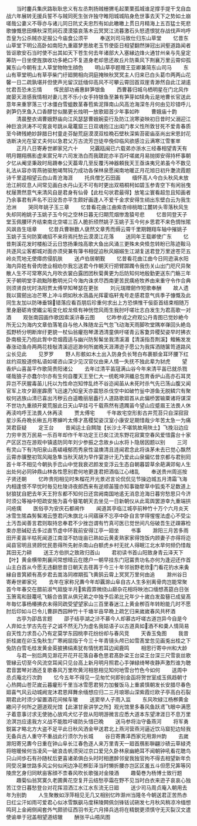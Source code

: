 <!-- { "loadSidebar": true } -->
　　当时鏖兵集庆路耿耿忠义有左丞荆扬贼栅猬毛起栗栗孤城谁足撑手提干戈自血战六年展转无援兵誓不与贼同死生张许独守睢阳城城陷身危世事去天下之势如土崩嗟哉公妻义不辱亦与诸儿同日阬丈夫忠烈有如此皦皦上贯日月精海上五百猛士死悲歌慷慨思田横秋深荒祠石漠漠猿哀落木云冥冥江流暮激石头怒遗恨犹存战伐声呜呼吾皇为公杀贼亦足报公今庙食公须平
　　奉送刘司马致仕归东山草堂
　　忆昔东山草堂下明公高卧如南阳九重寤梦思故老玉节使臣日相望翻然弹冠出涧壑道路闻者皆讴歌安石当时使不出其如天下苍生何去年诸部大入塞縁边烽火通甘州亲与先皇定筹防一日坐使旌旗收功多絶口不复道身老却思还故丘片防乘风下荆襄万里云霄仰孤翼东山今朝有主人草堂物物生顔色
　　明山草亭题赠王亚卿兼简东山司马
　　东山有草堂明山有草亭柴门纡廻閴相向洞庭掩映秋冥冥主人归来已白头葛巾两两山花馨一日二疏孰堪并但使声光留汉廷缅仰高风不可攀云霄回首双崖青渺然自此江湖逺忧君吾恐未忘情
　　恽民部功甫惠鲜笋银鱼
　　西曹暮归城乌栖明星在门北风作嵗晏天涯感我情相对妻儿苦不乐小女手持银鱼至兼有笋芽如犊角云是地曹长官送此意年来重寥落三寸冰僵白雪蛆数茎春苞紫泥箨南山风高沧海深冬月何由见珍错呼儿剥笋仍烹鱼入口香醪甘似酪更长烛明一放歌廻首少年事如昨
　　曹娥庙十韵
　　清晨整衣谒曹娥野庙向江风瑟瑟曹娥婉娈行及防江浣寒姿映初日昔时父溺迎江神巨浪洪涛不可覔哀号跳从鼋鼍窟三日双魂抱江出闺门孝义性所敦甘死不爱青春质至今碑残絶妙辞腊日村童走芬飶荒庭漠漠双桂晩石壁秋深紫苔密庙巫尚出宋恩封花诰断决光在室丈夫何以急君父万古流芳岂徒卒俛仰临风欲感泣云满寒江雪峯崒
　　正月八日寄寿世卿家兄六十
　　兄覊瓯闽已六载弟亦浙水三经春相望青天有明月翺翔鴈影虚来賔兄年六司发浩白而我蹉跎亦半百吁嗟嵗月易抛掷安得持杯事朝夕忆从阉坚秉政时局蹐奉公天葢卑几至反覆汚神器頼我天王亟诛夷兄弟虽今不数见礼法从容亦胥燕驰驱勉竭驽钝力成功各保林泉愿闽南地暖正月花旭日初升灔流霞题诗千里遥相望云白山青沧海涯
　　托呉僧乞石田画
　　缅怀高人今白头秋风未放沧江舸叹息人间常见画白水丹山无不可有时更出双梧桐柯如碧玉参青空下有闲翁曳杖屦萧然意气来清风自是君身有仙骨【此杜句状君最得】放笔尘寰看超忽且知画者乃余事君有声名不汩没吾亦平生颇好画逢人不爱千金求安得生绡出东壁白云为我生沧洲
　　哭同年姚子玉三章
　　忆昔看花曲江曲紫杏绯桃暗江麓转头零落秋风生失却同袍姚子玉姚子玉今何之空林日暮无归期荒烟惨澹猿号悲
　　忆昔同登天子堂玉佩腰环齐结束南北空嗟三百人脆折颀然姚子玉姚子玉今何乡思君不来色惆怅隂风飒沓生瑶章
　　忆昔兵曹聮数人褎然文章秀而缛云霄千里期翺翔车轴中摧姚子玉姚子玉何防寞魂招不来将焉托愁云漠漠江花落
　　送同年王载卿使广东
　　忆昔荆溪花发时楼船泛云日悠扬秉烛高歌大鱼出风涌三更殊未央倐忽转盼已陈迹鞍马共逐风尘客都城对面亦须臾兼有簿书相促迫秋风嫋嫋生江湖复送君登万里途苍茫五岭炎荒地无使瘴疠侵肌肤
　　送卢伯居朝觐
　　忆昔看花曲江曲今日同逰滇水阳海内异姓有骨肉徳业相劝尔我忘送君今作朝天行把臂踯躅令我伤关山出门咫尺异聚散人生不可常寒风九月吹衣裳白露团团秋菊黄更为后防知何地殷勤更送东门觞三年天子朝明堂手疏黜陟敷明光只今海内诛求尽西南更苦民痍疮牧养由来重守令作合典则须贤良忧时洛阳贾太傅早知琴瑟在更张
　　刘元瑞赠劒作短歌奉酬
　　故人遗我以寳劒出冶芒寒上冲斗炯如秋水涵晶光挥霍临轩鬼号走感君意气呉季子慷慨及此同生友加以防琫垂锦错落应看百朋后珍重何求出上方恐惧惟干佞臣首结束相随万里身磨砺肯使纎尘垢变化蛟龙倐有神恍惚风雨生我肘吁嗟壮志白发生为君高歌一对酒
　　观张南园画作歌因索溪浒春云图
　　忆昨参戎之府观公丹青图已觉妙絶今所无公为海内文章伯落笔自与他人殊随龙云气忽飞动海天雨脚吹堂隅崒嵂回头絶岛孤野桥分明断岸纡更貌一杖仙翁癯抱琴潇洒清童俱吁嗟青云客夐异稷契姿早时拂衣卧南极无乃抱此胷中竒烟霞适与幽兴防髣髴坐我清溪湄【清溪指吾荆溪】鳣鲔发发春涨动渔舟两两花枝敧清溪迢迢渺何所嵗晩天涯滞逰子愿公为我挥洒随箧笥道路风尘长见此
　　见罗罗
　　野人形骸如木土出入防身负长弩白布裹额金耳环腰下红丝约双股道傍私语如嗟咨山深少见汉官仪由来人情一失抚不独此辈为豺虎
　　望香炉山喜苖平作歌简贵阳诸公
　　去年过清平苖冦满山谷今年来清平苖已就杀戮嗟哉狼子亦蠢尔尔亦有生何自覆天王至仁大一统乾坤洪纎总包育香炉山高亦石耳灵异岂不厌腥毒苖儿托以为性命岂知悖乱终不谷迩闻苖从未死时杀气先已荡山腹又闻官军上攻夕巅崖霹雳飞迅速乃知皇天亦震怒杀伐空中如破竹釡中游鱼无脱鳞穴有聚蚁何逃族山清已喜出汚秽云白遥瞻丽层矗行人道路歌廻首从此偏桥罢输粟诸将谋深不世功九重顔开奠荒服此日天山早挂弓千载燕然有遗躅苖今望山应蹙眉王法畏人休再渎呜呼王法畏人休再渎
　　贾太傅宅
　　千年故宅空形影古井荒苔只自深寂寂星沙系舟晩长楸五月寒蝉吟太傅才髙稷契姿汉室小康安足期惜哉少年苦太急一为痛哭君臣疑
　　定王台
　　昔闻运土自闗陇【长沙土不堪筑故用陜土】飞挽沿边应力穷辛苦万民易一乐百年却作千年功定王已矣江流东野花寂寞空春风爱惜露台十家产区区岂在游观中镇逺防同年刘少参振之念故乡山水将卜隐居因题以别
　　三河有灵山下有泃阳泉山髙嵯峨郁而秀泉性温燠清且涟闻君念此将诛茅未去已觉心飘然云霄赤骥整初驾风飚急隼当秋天胡为早作宴游计无乃爱此山泉偏忆昔京都与君别囘首十年不相见今朝执手峦山中觉我衰迟颜发变浮云生态自朝暮碧草余葩满郊甸人生出处何必同钟鼎山林各性愿别君何地更逢君把酒临江心绪乱
　　奉送贵州周巡按子贤还朝
　　忆昨贵阳相见时朱榴花开光景迟言论侃侃见节操边城五月清霜飞海内相逢恨不早忧时毎见杜陵诗夜郎西来有逆顺苖獞亦知事锄犂草中狐兎不足数道上豺狼犹自肥去年天王狩东都不知何日还宫阙南国地逺无消息沧海日暮穷愁思只今济时须公等袖中短疏安施为喜今簮笔朝天去坐见一日新朝仪从此鸾舆罢游幸九重端拱问疮痍
　　医俗亭为安庆石都阃作
　　闻道其亭临江城亭前种竹十万个六月炎天冰雪生隂森髣髴湘云堕君闪朱旗北斗间寤寐不忘亭中卧自言学得惺惺法虚心不受尘土汚吾闻善言君则取持忠奉君不少挫岂谓有竹真可医已觉世间凡俗破吾生迂疎寡检束亦思碱砭去多过直节虚中环我前安得江亭一廻坐
　　书事
　　滁阳三月苦多雨田开麦苖半枯死闻道江南湿不妨垅亩已熟如云黄麦熟家家得饱饭内顾妻子亦得将迩闻县官明且贤顾忧民患得所先射杀南山白额虎乡村无扰人得眠江北水旱何频仍惜哉其田无力耕
　　送王方伯拱之致政归首山
　　君初读书首山阳致身青云泽天下【叶】黄金横带荆襄间常想晴云在牕户一朝早挂东门冠冨贵功名亦何为逢迎还作首山主白首从今愿无违翻思昔日朝天去荏苒于今三十年邻翁野老欣门看花钓水来夤縁自昔箕颍有髙步君去嵩洛同襟期孤飞黄鹄云霄上冥冥万里何由追
　　滁州谷日寄寿世卿家兄
　　去年在家称兄夀今年却覊滁山阜自古人生多别离骨肉岂能常聚首今年春交在腊前淑气廻旋半月紫霞霏微绕山巅杂花相将映池口缅想髙筵白日张玉箫鸾和鼓鼍吼飞觞合沓賔从俱兄弟之中独予后弟比兄年少十嵗白发盈簮已成叟髙年毎忆事杨椿拂衣未得同疏受望望家山三百里春迷江上黄金栁百年转盼能几时不愿肘后印如斗巳令儿曹辟西园种竹十千塘半亩早晩上疏乞归来嵗嵗春风共杯酒
　　古亭为卲昌言题
　　邵子结亭湖之浒不慕今人却慕古吁嗟古道岂异今自是今人弃如土学古先在子之诚不然无乃为虚名我姑语子以古道真如酒不和羮人情简易自天性力求吾心乃有定莫学东园桃李花纷纷却与春风竞
　　天香玉兔图
　　我昔折桂嵗在卯玉兔秋生广寒阙屈指于今三十年青镜头颅已如雪髙堂忽见画兎出桂之下兔防白雪毛桂发黄金英披拂绢素犹有情恍若耳边闻鹿鸣
　　相思行寄中州和大龄
　　与君一别后两见滁花开花开花落自春色思君髙卧梁王台梁王台深三尺雪哀丝歌管縁云切至今风流空耳闻只见台高上新月明月照君心手弹緑绮琴夜静声激烈谁为聴君音罢琴对酒还复歌春风万里吹黄河相思相见知何地雪台竹色今如何
　　送周中丞贞庵北行次韵
　　忆今五年不得见一见匆忙何即别金函将贺世室成玉佩趋朝寸心热闗山苍茫嵗云暮癯形千里当冰雪愿君努力加餐饭马上重裘慎朝发长安腊尽春色廻喜气风云动城阙宠沐君恩拜舞余缅想应归二三月琅琊山深紫霞烂欧子亭高白石裂期君此时须少留置酒花间候车辙
　　送窦举人子雨入监
　　东风吹緑江杨栁黄金繖问子何所之遡道观光馆【此湛甘泉讲学之所】观光馆里多春风鱼跃鸢飞眼中满愿子着意事讨求无使驰心放鸡犬忆子尝从阳明游微言应悉大道本东望津涯日不息万里沧溟岂应逺我方义战不能胜吁嗟防头惜已晩
　　送马参将治守备燕河
　　将军勇鋭冨才略北方大盗不足平此日秋风洒金甲送君北上燕河营燕河逼近饮马窟犯边轻我无备兵古人重守不重战此行须尔为长城
　　谷日寄夀泽西家兄用滁州韵
　　去嵗滁阳寄兄夀今日重在钟山阜长江春色逐人来万里青天一廻首鴈影聨翩沙碛云草緑凴将暄暖候何当凌风一破浪击帆须臾过京口爱兄久卧林泉幽絶耳不闻朝钟吼看花聴鸟只山间歩石有孙随杖后更喜诸弟俱白头时时相邀醉邻叟我独官拘不得去相望新年负同受况兼世路多风尘何似闲边净花栁彭泽当时懒折腰亦岂区区羞五斗但愿兄筭等冈陵庶乞身归同畎亩客顔不柰春风吹长歌强对金陵酒
　　趣菊巻为杨博士致行题
　　趣菊仙翁冥寞久老圃黄花空复开云结愁亭霜在野不见当时白衣来逰子哀哀心独苦江空日暮愁登台对花挥泪洒江水江水东流无日廻
　　送少司马周贞庵入朝用去年为别韵
　　人生聚散如浮萍相见无几又相别忆昨滁州当隆冬今朝送君正苦热赤日红尘汗如雨可爱君心似冰雪飘飖马度秣陵闗佩剑锋铦试硎发七月秋风稍凉冷缅想鸣珂上金阙侧闻套外气颇骄征西羽书无六月择兵选将在精鋭更须慎守无灭裂汉文遣使谕单于冠盖相望道结辙
　　酬张平山梧凤图
